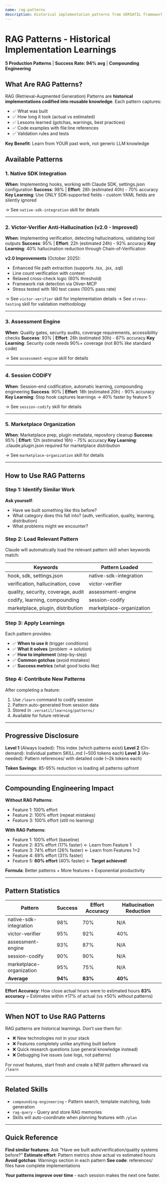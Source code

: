 ```yaml
---
name: rag-patterns
description: Historical implementation patterns from VERSATIL framework. This skill should be used when researching similar features, estimating implementation effort, learning from past mistakes, or finding proven solutions to common problems.
---
```


# RAG Patterns - Historical Implementation Learnings

**5 Production Patterns** | **Success Rate: 94% avg** | **Compounding Engineering**

## What Are RAG Patterns?

RAG (Retrieval-Augmented Generation) Patterns are **historical implementations codified into reusable knowledge**. Each pattern captures:

- ✅ What was built
- ✅ How long it took (actual vs estimated)
- ✅ Lessons learned (gotchas, warnings, best practices)
- ✅ Code examples with file:line references
- ✅ Validation rules and tests

**Key Benefit**: Learn from YOUR past work, not generic LLM knowledge

## Available Patterns

### 1. Native SDK Integration
**When**: Implementing hooks, working with Claude SDK, settings.json configuration
**Success**: 98% | **Effort**: 28h (estimated 40h) - 70% accuracy
**Key Learning**: Use ONLY SDK-supported fields - custom YAML fields are silently ignored

→ See `native-sdk-integration` skill for details

---

### 2. Victor-Verifier Anti-Hallucination (v2.0 - Improved)
**When**: Implementing verification, detecting hallucinations, validating tool outputs
**Success**: 95% | **Effort**: 22h (estimated 24h) - 92% accuracy
**Key Learning**: 40% hallucination reduction through Chain-of-Verification

**v2.0 Improvements** (October 2025):
- Enhanced file path extraction (supports .tsx, .jsx, .sql)
- Line count verification with context
- Relaxed cross-check logic (60% threshold)
- Framework risk detection via Oliver-MCP
- Stress tested with 180 test cases (100% pass rate)

→ See `victor-verifier` skill for implementation details
→ See `stress-testing` skill for validation methodology

---

### 3. Assessment Engine
**When**: Quality gates, security audits, coverage requirements, accessibility checks
**Success**: 93% | **Effort**: 26h (estimated 30h) - 87% accuracy
**Key Learning**: Security code needs 90%+ coverage (not 80% like standard code)

→ See `assessment-engine` skill for details

---

### 4. Session CODIFY
**When**: Session-end codification, automatic learning, compounding engineering
**Success**: 90% | **Effort**: 18h (estimated 20h) - 90% accuracy
**Key Learning**: Stop hook captures learnings → 40% faster by feature 5

→ See `session-codify` skill for details

---

### 5. Marketplace Organization
**When**: Marketplace prep, plugin metadata, repository cleanup
**Success**: 95% | **Effort**: 12h (estimated 16h) - 75% accuracy
**Key Learning**: .claude.plugin.json required for marketplace distribution

→ See `marketplace-organization` skill for details

---

## How to Use RAG Patterns

### Step 1: Identify Similar Work

**Ask yourself**:
- Have we built something like this before?
- What category does this fall into? (auth, verification, quality, learning, distribution)
- What problems might we encounter?

### Step 2: Load Relevant Pattern

Claude will automatically load the relevant pattern skill when keywords match:

| Keywords | Pattern Loaded |
|----------|----------------|
| hook, sdk, settings.json | native-sdk-integration |
| verification, hallucination, cove | victor-verifier |
| quality, security, coverage, audit | assessment-engine |
| codify, learning, compounding | session-codify |
| marketplace, plugin, distribution | marketplace-organization |

### Step 3: Apply Learnings

Each pattern provides:
- ✅ **When to use it** (trigger conditions)
- ✅ **What it solves** (problem → solution)
- ✅ **How to implement** (step-by-step)
- ✅ **Common gotchas** (avoid mistakes)
- ✅ **Success metrics** (what good looks like)

### Step 4: Contribute New Patterns

After completing a feature:
1. Use `/learn` command to codify session
2. Pattern auto-generated from session data
3. Stored in `.versatil/learning/patterns/`
4. Available for future retrieval

---

## Progressive Disclosure

**Level 1** (Always loaded): This index (which patterns exist)
**Level 2** (On-demand): Individual pattern SKILL.md (~500 tokens each)
**Level 3** (As-needed): Pattern references/ with detailed code (~2k tokens each)

**Token Savings**: 85-95% reduction vs loading all patterns upfront

---

## Compounding Engineering Impact

**Without RAG Patterns**:
- Feature 1: 100% effort
- Feature 2: 100% effort (repeat mistakes)
- Feature 3: 100% effort (still no learning)

**With RAG Patterns**:
- Feature 1: 100% effort (baseline)
- Feature 2: 83% effort (17% faster) ← Learn from Feature 1
- Feature 3: 74% effort (26% faster) ← Learn from Features 1+2
- Feature 4: 69% effort (31% faster)
- Feature 5: **60% effort** (40% faster) ← **Target achieved!**

**Formula**: Better patterns + More features = Exponential productivity

---

## Pattern Statistics

| Pattern | Success | Effort Accuracy | Hallucination Reduction |
|---------|---------|-----------------|-------------------------|
| native-sdk-integration | 98% | 70% | N/A |
| victor-verifier | 95% | 92% | 40% |
| assessment-engine | 93% | 87% | N/A |
| session-codify | 90% | 90% | N/A |
| marketplace-organization | 95% | 75% | N/A |
| **Average** | **94%** | **83%** | **40%** |

**Effort Accuracy**: How close actual hours were to estimated hours
**83% accuracy** = Estimates within ±17% of actual (vs ±50% without patterns)

---

## When NOT to Use RAG Patterns

RAG patterns are historical learnings. Don't use them for:

- ❌ New technologies not in your stack
- ❌ Features completely unlike anything built before
- ❌ Quick research questions (use general knowledge instead)
- ❌ Debugging live issues (use logs, not patterns)

For novel features, start fresh and create a NEW pattern afterward via `/learn`

---

## Related Skills

- `compounding-engineering` - Pattern search, template matching, todo generation
- `rag-query` - Query and store RAG memories
- Skills will auto-coordinate when planning features with `/plan`

---

## Quick Reference

**Find similar features**: Ask "Have we built auth/verification/quality systems before?"
**Estimate effort**: Pattern metrics show actual vs estimated hours
**Avoid gotchas**: Warnings section in each pattern
**See code**: references/ files have complete implementations

**Your patterns improve over time** - each session makes the next one faster.
